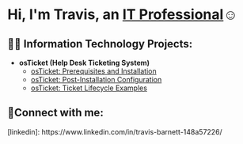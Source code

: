<h1>Hi, I'm Travis, an <a href=https://www.linkedin.com/in/travis-barnett-148a57226/>IT Professional</a>☺</h1>

<h2>👨‍💻 Information Technology Projects:</h2>

- <b>osTicket (Help Desk Ticketing System)</b>
  - [osTicket: Prerequisites and Installation](https://github.com/Barnett242/osticket-prereqs)
  - [osTicket: Post-Installation Configuration](https://github.com/Barnett242/post-install-config)
  - [osTicket: Ticket Lifecycle Examples](https://github.com/joshmadakorcc/ticket-lifecycle)
<h2>🤳Connect with me:</h2>
[linkedin]: https://www.linkedin.com/in/travis-barnett-148a57226/
